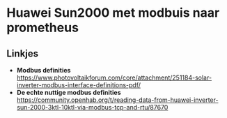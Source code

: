 # Huawei Sun2000 met modbuis naar prometheus

## Linkjes
- **Modbus definities** https://www.photovoltaikforum.com/core/attachment/251184-solar-inverter-modbus-interface-definitions-pdf/
- **De echte nuttige modbus definities** https://community.openhab.org/t/reading-data-from-huawei-inverter-sun-2000-3ktl-10ktl-via-modbus-tcp-and-rtu/87670
